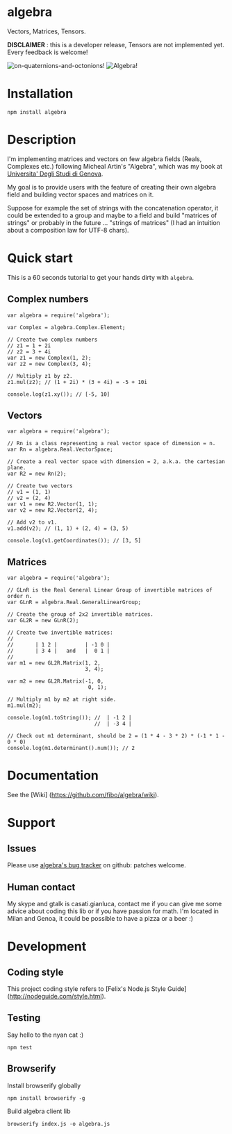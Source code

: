 algebra
=======

Vectors, Matrices, Tensors.

**DISCLAIMER** : this is a developer release, Tensors are not implemented yet. Every feedback is welcome!

![on-quaternions-and-octonions!](https://raw.github.com/fibo/algebra/master/images/Cover-OnQuaternionsAndOctonions.png) ![Algebra!](https://raw.github.com/fibo/algebra/master/images/Cover-Algebra.png)
 
# Installation

    npm install algebra

# Description

I'm implementing matrices and vectors on few algebra fields
(Reals, Complexes etc.) following Micheal Artin's "Algebra",
which was my book at [Universita' Degli Studi di Genova](http://www.dima.unige.it).

My goal is to provide users with the feature of creating their own algebra field and building vector spaces and matrices on it.

Suppose for example the set of strings with the concatenation operator,
it could be extended to a group and maybe to a field and build "matrices of strings" or probably in the future ... "strings of matrices" (I had an intuition about a composition law for UTF-8 chars).

# Quick start

This is a 60 seconds tutorial to get your hands dirty with `algebra`.

## Complex numbers

    var algebra = require('algebra');

    var Complex = algebra.Complex.Element;

    // Create two complex numbers
    // z1 = 1 + 2i
    // z2 = 3 + 4i
    var z1 = new Complex(1, 2);
    var z2 = new Complex(3, 4);

    // Multiply z1 by z2.
    z1.mul(z2); // (1 + 2i) * (3 + 4i) = -5 + 10i

    console.log(z1.xy()); // [-5, 10]

## Vectors

    var algebra = require('algebra');

    // Rn is a class representing a real vector space of dimension = n.
    var Rn = algebra.Real.VectorSpace;

    // Create a real vector space with dimension = 2, a.k.a. the cartesian plane.
    var R2 = new Rn(2);

    // Create two vectors
    // v1 = (1, 1)
    // v2 = (2, 4)
    var v1 = new R2.Vector(1, 1);
    var v2 = new R2.Vector(2, 4);

    // Add v2 to v1.
    v1.add(v2); // (1, 1) + (2, 4) = (3, 5)

    console.log(v1.getCoordinates()); // [3, 5]

## Matrices

    var algebra = require('algebra');

    // GLnR is the Real General Linear Group of invertible matrices of order n.
    var GLnR = algebra.Real.GeneralLinearGroup;

    // Create the group of 2x2 invertible matrices.
    var GL2R = new GLnR(2);

    // Create two invertible matrices:
    //
    //       | 1 2 |         | -1 0 |
    //       | 3 4 |   and   |  0 1 |
    //
    var m1 = new GL2R.Matrix(1, 2, 
                             3, 4);

    var m2 = new GL2R.Matrix(-1, 0, 
                              0, 1);

    // Multiply m1 by m2 at right side.
    m1.mul(m2);

    console.log(m1.toString()); //  | -1 2 |
                                //  | -3 4 |

    // Check out m1 determinant, should be 2 = (1 * 4 - 3 * 2) * (-1 * 1 - 0 * 0)
    console.log(m1.determinant().num()); // 2


# Documentation

See the [Wiki] (https://github.com/fibo/algebra/wiki).

# Support

## Issues

Please use [algebra's bug tracker](https://github.com/fibo/algebra/issues) on github: patches welcome.

## Human contact

My skype and gtalk is casati.gianluca, contact me if you can give me some advice about coding this lib or if you have passion for math. I'm located in Milan and Genoa, it could be possible to have a pizza or a beer :)

# Development

## Coding style

This project coding style refers to [Felix's Node.js Style Guide] (http://nodeguide.com/style.html).

## Testing

Say hello to the nyan cat :)

    npm test

## Browserify

Install browserify globally

    npm install browserify -g

Build algebra client lib

    browserify index.js -o algebra.js

